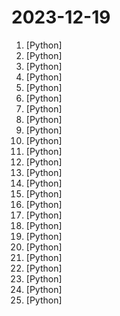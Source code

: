 # 2023-12-19

1. [](https://github.comundefined "A 6 Lesson course teaching everything you need to know about harnessing GitHub Copilot and an AI Paired Programing resource.") [Python]
2. [](https://github.comundefined "Zulip server and web application. Open-source team chat that helps teams stay productive and focused.") [Python]
3. [](https://github.comundefined "Official repo for VGen: a holistic video generation ecosystem for video generation building on diffusion models") [Python]
4. [](https://github.comundefined "Free ChatGPT API Key，免费ChatGPT API，支持GPT4 API（免费），ChatGPT国内可用免费转发API，直连无需代理。可以搭配ChatBox等软件/插件使用，极大降低接口使用成本。国内即可无限制畅快聊天。") [Python]
5. [](https://github.comundefined "A youtube-dl fork with additional features and fixes") [Python]
6. [](https://github.comundefined "We write your reusable computer vision tools. 💜") [Python]
7. [](https://github.comundefined "") [Python]
8. [](https://github.comundefined "🔒 Consolidating and extending hosts files from several well-curated sources. Optionally pick extensions for porn, social media, and other categories.") [Python]
9. [](https://github.comundefined "All things prompt engineering") [Python]
10. [](https://github.comundefined "提取微信聊天记录，将其导出成HTML、Word、CSV文档永久保存，对聊天记录进行分析生成年度聊天报告") [Python]
11. [](https://github.comundefined "All Algorithms implemented in Python") [Python]
12. [](https://github.comundefined "Google Chromium, sans integration with Google") [Python]
13. [](https://github.comundefined "The simplest, fastest repository for training/finetuning medium-sized GPTs.") [Python]
14. [](https://github.comundefined "The Ethereum Improvement Proposal repository") [Python]
15. [](https://github.comundefined "") [Python]
16. [](https://github.comundefined "") [Python]
17. [](https://github.comundefined "Voice data <= 10 mins can also be used to train a good VC model!") [Python]
18. [](https://github.comundefined "An API wrapper for Discord written in Python.") [Python]
19. [](https://github.comundefined "Stable Diffusion web UI") [Python]
20. [](https://github.comundefined "Free, open source crypto trading bot") [Python]
21. [](https://github.comundefined "Private Q&A and summarization of documents+images or chat with local GPT, 100% private, Apache 2.0. Supports Mixtral, llama.cpp, and more. Demo: https://gpt.h2o.ai/ https://codellama.h2o.ai/") [Python]
22. [](https://github.comundefined "A unified framework for 3D content generation.") [Python]
23. [](https://github.comundefined "A fast inference library for running LLMs locally on modern consumer-class GPUs") [Python]
24. [](https://github.comundefined "deep learning for image processing including classification and object-detection etc.") [Python]
25. [](https://github.comundefined "skytrack is a planespotting and aircraft OSINT tool made using Python 🛩🔍") [Python]
